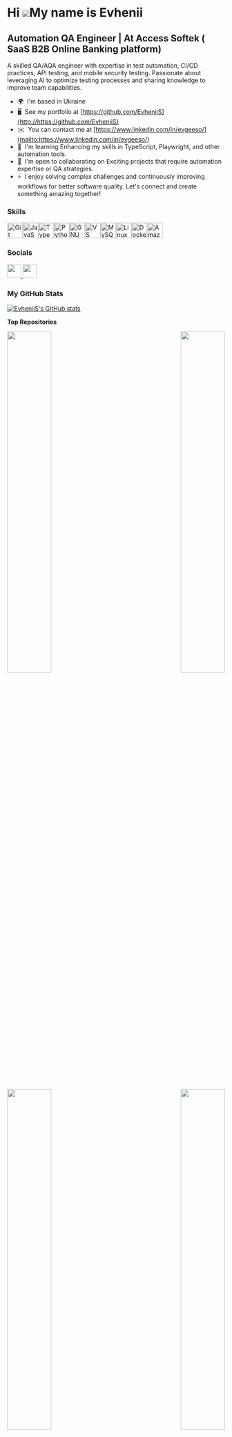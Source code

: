 Hi ![](https://user-images.githubusercontent.com/18350557/176309783-0785949b-9127-417c-8b55-ab5a4333674e.gif)My name is Evhenii
===============================================================================================================================

Automation QA Engineer | At Access Softek ( SaaS B2B Online Banking platform) 
---------------------------------------------

A skilled QA/AQA engineer with expertise in test automation, CI/CD practices, API testing, and mobile security testing. Passionate about leveraging AI to optimize testing processes and sharing knowledge to improve team capabilities.

*   🌍  I'm based in Ukraine
*   🖥️  See my portfolio at [https://github.com/EvheniiS](http://https://github.com/EvheniiS)
*   ✉️  You can contact me at [https://www.linkedin.com/in/evgeeso/](mailto:https://www.linkedin.com/in/evgeeso/)
*   🧠  I'm learning Enhancing my skills in TypeScript, Playwright, and other automation tools.
*   🤝  I'm open to collaborating on Exciting projects that require automation expertise or QA strategies.
*   ⚡  I enjoy solving complex challenges and continuously improving workflows for better software quality. Let's connect and create something amazing together!

### Skills 
<p align="left">
<a href="https://git-scm.com/" target="_blank" rel="noreferrer"><img src="https://raw.githubusercontent.com/danielcranney/readme-generator/main/public/icons/skills/git-colored.svg" width="36" height="36" alt="Git" /></a><a href="https://developer.mozilla.org/en-US/docs/Web/JavaScript" target="_blank" rel="noreferrer"><img src="https://raw.githubusercontent.com/danielcranney/readme-generator/main/public/icons/skills/javascript-colored.svg" width="36" height="36" alt="JavaScript" /></a><a href="https://www.typescriptlang.org/" target="_blank" rel="noreferrer"><img src="https://raw.githubusercontent.com/danielcranney/readme-generator/main/public/icons/skills/typescript-colored.svg" width="36" height="36" alt="TypeScript" /></a><a href="https://www.python.org/" target="_blank" rel="noreferrer"><img src="https://raw.githubusercontent.com/danielcranney/readme-generator/main/public/icons/skills/python-colored.svg" width="36" height="36" alt="Python" /></a><a href="https://www.gnu.org/software/bash/" target="_blank" rel="noreferrer"><img src="https://raw.githubusercontent.com/danielcranney/readme-generator/main/public/icons/skills/gnubash.svg" width="36" height="36" alt="GNU Bash" /></a><a href="https://code.visualstudio.com/" target="_blank" rel="noreferrer"><img src="https://raw.githubusercontent.com/danielcranney/readme-generator/main/public/icons/skills/visualstudiocode.svg" width="36" height="36" alt="VS Code" /></a><a href="https://www.mysql.com/" target="_blank" rel="noreferrer"><img src="https://raw.githubusercontent.com/danielcranney/readme-generator/main/public/icons/skills/mysql-colored.svg" width="36" height="36" alt="MySQL" /></a><a href="https://www.linux.org" target="_blank" rel="noreferrer"><img src="https://raw.githubusercontent.com/danielcranney/readme-generator/main/public/icons/skills/linux-colored.svg" width="36" height="36" alt="Linux" /></a><a href="https://www.docker.com/" target="_blank" rel="noreferrer"><img src="https://raw.githubusercontent.com/danielcranney/readme-generator/main/public/icons/skills/docker-colored.svg" width="36" height="36" alt="Docker" /></a><a href="https://aws.amazon.com" target="_blank" rel="noreferrer"><img src="https://raw.githubusercontent.com/danielcranney/readme-generator/main/public/icons/skills/aws-colored.svg" width="36" height="36" alt="Amazon Web Services" /></a>
                    </p>
                    
### Socials

<p align="left"> <a href="https://www.github.com/EvheniiS" target="_blank" rel="noreferrer"> <picture> <source media="(prefers-color-scheme: dark)" srcset="https://raw.githubusercontent.com/danielcranney/readme-generator/main/public/icons/socials/github-dark.svg" /> <source media="(prefers-color-scheme: light)" srcset="https://raw.githubusercontent.com/danielcranney/readme-generator/main/public/icons/socials/github.svg" /> <img src="https://raw.githubusercontent.com/danielcranney/readme-generator/main/public/icons/socials/github.svg" width="32" height="32" /> </picture> </a> <a href="https://www.linkedin.com/in/evgeeso" target="_blank" rel="noreferrer"> <picture> <source media="(prefers-color-scheme: dark)" srcset="https://raw.githubusercontent.com/danielcranney/readme-generator/main/public/icons/socials/linkedin-dark.svg" /> <source media="(prefers-color-scheme: light)" srcset="https://raw.githubusercontent.com/danielcranney/readme-generator/main/public/icons/socials/linkedin.svg" /> <img src="https://raw.githubusercontent.com/danielcranney/readme-generator/main/public/icons/socials/linkedin.svg" width="32" height="32" /> </picture> </a></p>

### My GitHub Stats

<a href="http://www.github.com/EvheniiS"><img src="https://github-readme-stats.vercel.app/api?username=EvheniiS&show_icons=true&hide=stars,prs,issues,contribs&count_private=true&title_color=0891b2&text_color=ffffff&icon_color=0891b2&bg_color=1c1917&hide_border=true&show_icons=true" alt="EvheniiS's GitHub stats" /></a>

<b>Top Repositories</b>

<div width="100%" align="center">
  <a href="https://github.com/EvheniiS/Playwright" align="left">
    <img align="left" width="45%" src="https://github-readme-stats.vercel.app/api/pin/?username=EvheniiS&repo=Playwright&title_color=0891b2&text_color=ffffff&icon_color=0891b2&bg_color=1c1917&hide_border=true&locale=en" />
  </a>
  <a href="https://github.com/EvheniiS/FoodProject" align="right">
    <img align="right" width="45%" src="https://github-readme-stats.vercel.app/api/pin/?username=EvheniiS&repo=FoodProject&title_color=0891b2&text_color=ffffff&icon_color=0891b2&bg_color=1c1917&hide_border=true&locale=en" />
  </a>
</div>

<br /><br /><br /><br /><br /><br /><br />

<div width="100%" align="center">
  <a href="https://github.com/EvheniiS/inquiry-decision-maker" align="left">
    <img align="left" width="45%" src="https://github-readme-stats.vercel.app/api/pin/?username=EvheniiS&repo=inquiry-decision-maker&title_color=0891b2&text_color=ffffff&icon_color=0891b2&bg_color=1c1917&hide_border=true&locale=en" />
  </a>
  <a href="https://github.com/EvheniiS/test-case-analyzer" align="right">
    <img align="right" width="45%" src="https://github-readme-stats.vercel.app/api/pin/?username=EvheniiS&repo=test-case-analyzer&title_color=0891b2&text_color=ffffff&icon_color=0891b2&bg_color=1c1917&hide_border=true&locale=en" />
  </a>
</div>

<br /><br /><br /><br /><br /><br /><br />


<div width="100%" align="center"><a href="https://github.com/EvheniiS/TodoMCV_Automating_in_Browser_with_JavaScript" align="left"><img align="left" width="45%" src="https://github-readme-stats.vercel.app/api/pin/?username=EvheniiS&repo=TodoMCV_Automating_in_Browser_with_JavaScript&title_color=0891b2&text_color=ffffff&icon_color=0891b2&bg_color=1c1917&hide_border=true&locale=en" /></a><a href="https://github.com/EvheniiS/udemy_JavaScript-React" align="right"><img align="right" width="45%" src="https://github-readme-stats.vercel.app/api/pin/?username=EvheniiS&repo=udemy_JavaScript-React&title_color=0891b2&text_color=ffffff&icon_color=0891b2&bg_color=1c1917&hide_border=true&locale=en" /></a></div>
